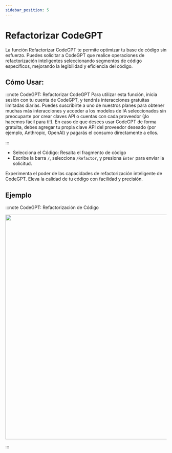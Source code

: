 ```yaml
---
sidebar_position: 5
---
```


# Refactorizar CodeGPT

La función Refactorizar CodeGPT te permite optimizar tu base de código sin esfuerzo. Puedes solicitar a CodeGPT que realice operaciones de refactorización inteligentes seleccionando segmentos de código específicos, mejorando la legibilidad y eficiencia del código.

## Cómo Usar:

:::note CodeGPT: Refactorizar CodeGPT
Para utilizar esta función, inicia sesión con tu cuenta de CodeGPT, y tendrás interacciones gratuitas limitadas diarias. Puedes suscribirte a uno de nuestros planes para obtener muchas más interacciones y acceder a los modelos de IA seleccionados sin preocuparte por crear claves API o cuentas con cada proveedor (¡lo hacemos fácil para ti!). En caso de que desees usar CodeGPT de forma gratuita, debes agregar tu propia clave API del proveedor deseado (por ejemplo, Anthropic, OpenAI) y pagarás el consumo directamente a ellos.

:::

- Selecciona el Código: Resalta el fragmento de código
- Escribe la barra `/`, selecciona `/Refactor`, y presiona `Enter` para enviar la solicitud.

Experimenta el poder de las capacidades de refactorización inteligente de CodeGPT. Eleva la calidad de tu código con facilidad y precisión.

## Ejemplo

:::note CodeGPT: Refactorización de Código
<p align="center">
  <img width="950" height="700" src="https://github.com/user-attachments/assets/c2e8bb6f-c34b-43bb-80b8-0ff1c66d48cc"/>
</p>
:::
